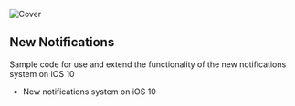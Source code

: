 ![Cover](../covers/newnotifications.png)

## New Notifications ##

Sample code for use and extend the functionality of the new notifications system on iOS 10

* New notifications system on iOS 10